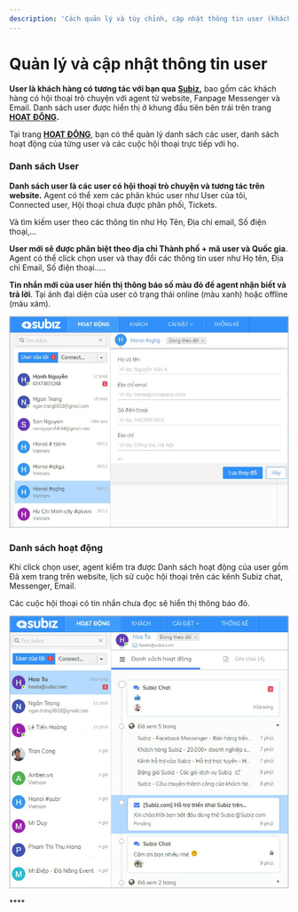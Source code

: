 ```yaml
---
description: 'Cách quản lý và tùy chỉnh, cập nhật thông tin user (khách hàng) của bạn.'
---
```


# Quản lý và cập nhật thông tin user

**User là khách hàng có tương tác với bạn qua** [**Subiz**](https://subiz.com/vi/)**,** bao gồm các khách hàng có hội thoại trò chuyện với agent từ website, Fanpage Messenger và Email. Danh sách user được hiển thị ở khung đầu tiên bên trái trên trang [**HOẠT ĐỘNG**](https://app.subiz.com/activities)**.**

Tại trang [**HOẠT ĐỘNG**](https://app.subiz.com/activities), bạn có thể quản lý danh sách các user, danh sách hoạt động của từng user và các cuộc hội thoại trực tiếp với họ.

### **Danh sách User** <a id="danhsachuser"></a>

**Danh sách user là các user có hội thoại trò chuyện và tương tác trên website.** Agent có thể xem các phân khúc user như User của tôi, Connected user, Hội thoại chưa được phân phối, Tickets.

Và tìm kiếm user theo các thông tin như Họ Tên, Địa chỉ email, Số điện thoại,...

**User mới sẽ được phân biệt theo địa chỉ Thành phố + mã user và Quốc gia**. Agent có thể click chọn user và thay đổi các thông tin user như Họ tên, Địa chỉ Email, Số điện thoại.....

**Tin nhắn mới của user hiển thị thông báo số màu đỏ để agent nhận biết và trả lời**. Tại ảnh đại diện của user có trạng thái online \(màu xanh\) hoặc offline \(màu xám\). 

![Danh s&#xE1;ch user](../../.gitbook/assets/user-info-1-copy.jpg)

### Danh sách hoạt động <a id="listactivities"></a>

Khi click chọn user, agent kiểm tra được Danh sách hoạt động của user gồm Đã xem trang trên website, lịch sử cuộc hội thoại trên các kênh Subiz chat, Messenger, Email.

Các cuộc hội thoại có tin nhắn chưa đọc sẽ hiển thị thông báo đỏ.

![Danh s&#xE1;ch ho&#x1EA1;t &#x111;&#x1ED9;ng](../../.gitbook/assets/activites-copy.jpg)

\*\*\*\*


